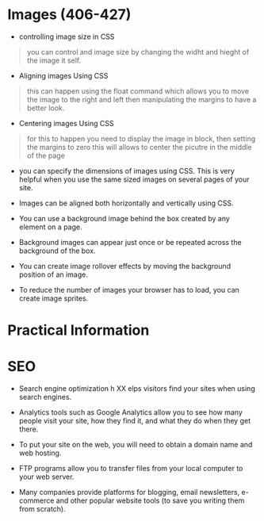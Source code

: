 # Images (406-427)

* controlling image size in CSS
> you can control and image size by changing the widht and hieght of the image it self.

* Aligning images Using CSS
> this can happen using the float command which allows you to move the image to the right and left then manipulating the margins to have a better look.

* Centering images Using CSS
>for this to happen you need to display the image in block, then setting the margins to zero this will allows to center the picutre in the middle of the page 

* you can specify the dimensions of images using CSS.
This is very helpful when you use the same sized
images on several pages of your site.

* Images can be aligned both horizontally and vertically
using CSS.

* You can use a background image behind the box
created by any element on a page.
* Background images can appear just once or be
repeated across the background of the box.

* You can create image rollover effects by moving the
background position of an image.

* To reduce the number of images your browser has to
load, you can create image sprites.



# Practical Information 

# SEO

* Search engine optimization h XX elps visitors find your
sites when using search engines.

* Analytics tools such as Google Analytics allow you to
see how many people visit your site, how they find it,
and what they do when they get there.

* To put your site on the web, you will need to obtain a
domain name and web hosting.

* FTP programs allow you to transfer files from your
local computer to your web server.

* Many companies provide platforms for blogging, email
newsletters, e-commerce and other popular website
tools (to save you writing them from scratch).